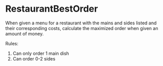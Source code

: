 # RestaurantBestOrder
When given a menu for a restaurant with the mains and sides listed and their corresponding costs, calculate the maximized order when given an amount of money.

Rules:
1) Can only order 1 main dish
2) Can order 0-2 sides
